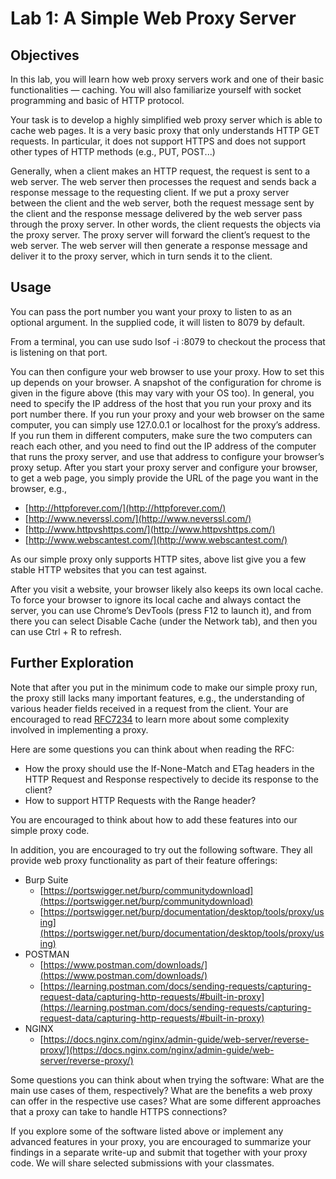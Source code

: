# Lab 1: A Simple Web Proxy Server

## Objectives

In this lab, you will learn how web proxy servers work and one of their basic functionalities — caching. You will also familiarize yourself with socket programming and basic of HTTP protocol.

Your task is to develop a highly simplified web proxy server which is able to cache web pages. It is a very basic proxy that only understands HTTP GET requests. In particular, it does not support HTTPS and does not support other types of HTTP methods (e.g., PUT, POST...)

Generally, when a client makes an HTTP request, the request is sent to a web server. The web server then processes the request and sends back a response message to the requesting client. If we put a proxy server between the client and the web server, both the request message sent by the client and the response message delivered by the web server pass through the proxy server. In other words, the client requests the objects via the proxy server. The proxy server will forward the client’s request to the web server. The web server will then generate a response message and deliver it to the proxy server, which in turn sends it to the client.

## Usage

You can pass the port number you want your proxy to listen to as an optional argument. In the supplied code, it will listen to 8079 by default.

From a terminal, you can use sudo lsof -i :8079 to checkout the process that is listening on that port.

You can then configure your web browser to use your proxy. How to set this up depends on your browser. A snapshot of the configuration for chrome is given in the figure above (this may vary with your OS too). In general, you need to specify the IP address of the host that you run your proxy and its port number there. If you run your proxy and your web browser on the same computer, you can simply use 127.0.0.1 or localhost for the proxy’s address. If you run them in different computers, make sure the two computers can reach each other, and you need to find out the IP address of the computer that runs the proxy server, and use that address to configure your browser’s proxy setup. After you start your proxy server and configure your browser, to get a web page, you simply provide the URL of the page you want in the browser, e.g.,

- [http://httpforever.com/](http://httpforever.com/)
- [http://www.neverssl.com/](http://www.neverssl.com/)
- [http://www.httpvshttps.com/](http://www.httpvshttps.com/)
- [http://www.webscantest.com/](http://www.webscantest.com/)

As our simple proxy only supports HTTP sites, above list give you a few stable HTTP websites that you can test against.

After you visit a website, your browser likely also keeps its own local cache. To force your browser to ignore its local cache and always contact the server, you can use Chrome’s DevTools (press F12 to launch it), and from there you can select Disable Cache (under the Network tab), and then you can use Ctrl + R to refresh.

## Further Exploration

Note that after you put in the minimum code to make our simple proxy run, the proxy still lacks many important features, e.g., the understanding of various header fields received in a request from the client. Your are encouraged to read [RFC7234](https://tools.ietf.org/html/rfc7234) to learn more about some complexity involved in implementing a proxy.

Here are some questions you can think about when reading the RFC:

- How the proxy should use the If-None-Match and ETag headers in the HTTP Request and Response respectively to decide its response to the client?
- How to support HTTP Requests with the Range header?

You are encouraged to think about how to add these features into our simple proxy code.

In addition, you are encouraged to try out the following software. They all provide web proxy functionality as part of their feature offerings:

- Burp Suite
  - [https://portswigger.net/burp/communitydownload](https://portswigger.net/burp/communitydownload)
  - [https://portswigger.net/burp/documentation/desktop/tools/proxy/using](https://portswigger.net/burp/documentation/desktop/tools/proxy/using)
- POSTMAN
  - [https://www.postman.com/downloads/](https://www.postman.com/downloads/)
  - [https://learning.postman.com/docs/sending-requests/capturing-request-data/capturing-http-requests/#built-in-proxy](https://learning.postman.com/docs/sending-requests/capturing-request-data/capturing-http-requests/#built-in-proxy)
- NGINX
  - [https://docs.nginx.com/nginx/admin-guide/web-server/reverse-proxy/](https://docs.nginx.com/nginx/admin-guide/web-server/reverse-proxy/)

Some questions you can think about when trying the software: What are the main use cases of them, respectively? What are the benefits a web proxy can offer in the respective use cases? What are some different approaches that a proxy can take to handle HTTPS connections?

If you explore some of the software listed above or implement any advanced features in your proxy, you are encouraged to summarize your findings in a separate write-up and submit that together with your proxy code. We will share selected submissions with your classmates.
